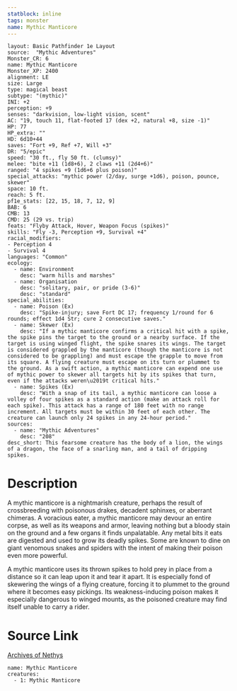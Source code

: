 ```yaml
---
statblock: inline
tags: monster
name: Mythic Manticore
---
```

```statblock
layout: Basic Pathfinder 1e Layout
source:  "Mythic Adventures"
Monster_CR: 6
name: Mythic Manticore
Monster_XP: 2400
alignment: LE
size: Large
type: magical beast
subtype: "(mythic)"
INI: +2
perception: +9
senses: "darkvision, low-light vision, scent"
AC: "19, touch 11, flat-footed 17 (dex +2, natural +8, size -1)"
HP: 77
HP_extra: ""
HD: 6d10+44
saves: "Fort +9, Ref +7, Will +3"
DR: "5/epic"
speed: "30 ft., fly 50 ft. (clumsy)"
melee: "bite +11 (1d8+6), 2 claws +11 (2d4+6)"
ranged: "4 spikes +9 (1d6+6 plus poison)"
special_attacks: "mythic power (2/day, surge +1d6), poison, pounce, skewer"
space: 10 ft.
reach: 5 ft.
pf1e_stats: [22, 15, 18, 7, 12, 9]
BAB: 6
CMB: 13
CMD: 25 (29 vs. trip)
feats: "Flyby Attack, Hover, Weapon Focus (spikes)"
skills: "Fly -3, Perception +9, Survival +4"
racial_modifiers:
- Perception 4
- Survival 4
languages: "Common"
ecology:
  - name: Environment
    desc: "warm hills and marshes"
  - name: Organisation
    desc: "solitary, pair, or pride (3-6)"
    desc: "standard"
special_abilities:
  - name: Poison (Ex)
    desc: "Spike-injury; save Fort DC 17; frequency 1/round for 6 rounds; effect 1d4 Str; cure 2 consecutive saves."
  - name: Skewer (Ex)
    desc: "If a mythic manticore confirms a critical hit with a spike, the spike pins the target to the ground or a nearby surface. If the target is using winged flight, the spike snares its wings. The target is considered grappled by the manticore (though the manticore is not considered to be grappling) and must escape the grapple to move from its square. A flying creature must escape on its turn or plummet to the ground. As a swift action, a mythic manticore can expend one use of mythic power to skewer all targets hit by its spikes that turn, even if the attacks weren\u2019t critical hits."
  - name: Spikes (Ex)
    desc: "With a snap of its tail, a mythic manticore can loose a volley of four spikes as a standard action (make an attack roll for each spike). This attack has a range of 180 feet with no range increment. All targets must be within 30 feet of each other. The creature can launch only 24 spikes in any 24-hour period."
sources:
  - name: "Mythic Adventures"
    desc: "208"
desc_short: This fearsome creature has the body of a lion, the wings of a dragon, the face of a snarling man, and a tail of dripping spikes.
```
# Description
A mythic manticore is a nightmarish creature, perhaps the result of crossbreeding with poisonous drakes, decadent sphinxes, or aberrant chimeras. A voracious eater, a mythic manticore may devour an entire corpse, as well as its weapons and armor, leaving nothing but a bloody stain on the ground and a few organs it finds unpalatable. Any metal bits it eats are digested and used to grow its deadly spikes. Some are known to dine on giant venomous snakes and spiders with the intent of making their poison even more powerful.

A mythic manticore uses its thrown spikes to hold prey in place from a distance so it can leap upon it and tear it apart. It is especially fond of skewering the wings of a flying creature, forcing it to plummet to the ground where it becomes easy pickings. Its weakness-inducing poison makes it especially dangerous to winged mounts, as the poisoned creature may find itself unable to carry a rider.
# Source Link
[Archives of Nethys](https://aonprd.com/MythicMonsterDisplay.aspx?ItemName=Manticore)
```encounter-table
name: Mythic Manticore
creatures:
  - 1: Mythic Manticore
```
